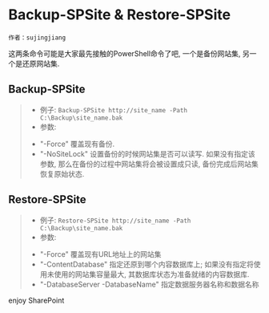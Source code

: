 # Backup-SPSite &amp; Restore-SPSite
	作者：sujingjiang

这两条命令可能是大家最先接触的PowerShell命令了吧, 一个是备份网站集, 另一个是还原网站集.

## Backup-SPSite
> - 例子: ```Backup-SPSite http://site_name -Path C:\Backup\site_name.bak```
> - 参数:
>  + "-Force" 覆盖现有备份.
>  + "-NoSiteLock" 设置备份的时候网站集是否可以读写. 如果没有指定该参数, 那么在备份的过程中网站集将会被设置成只读, 备份完成后网站集恢复原始状态.

## Restore-SPSite
> - 例子: ```Restore-SPSite http://site_name -Path C:\Backup\site_name.bak```
> - 参数:
>  + "-Force" 覆盖现有URL地址上的网站集
>  + "-ContentDatabase" 指定还原到哪个内容数据库上; 如果没有指定将使用未使用的网站集容量最大, 其数据库状态为准备就绪的内容数据库.
>  + "-DatabaseServer -DatabaseName" 指定数据服务器名称和数据名称

enjoy SharePoint